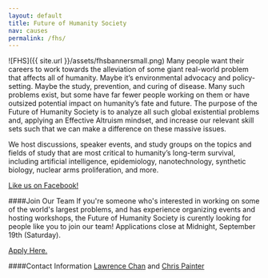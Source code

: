 ```yaml
---
layout: default
title: Future of Humanity Society
nav: causes
permalink: /fhs/
---
```

![FHS]({{ site.url }}/assets/fhsbannersmall.png)
Many people want their careers to work towards the alleviation of some giant real-world problem that affects all of humanity. Maybe it’s environmental advocacy and policy-setting. Maybe the study, prevention, and curing of disease. Many such problems exist, but some have far fewer people working on them or have outsized potential impact on humanity’s fate and future. The purpose of the Future of Humanity Society is to analyze all such global existential problems and, applying an Effective Altruism mindset, and increase our relevant skill sets such that we can make a difference on these massive issues.

We host discussions, speaker events, and study groups on the topics and fields of study that are most critical to humanity’s long-term survival, including artificial intelligence, epidemiology, nanotechnology, synthetic biology, nuclear arms proliferation, and more.

[Like us on Facebook!](https://www.facebook.com/futureofhumanitysociety/timeline)

####Join Our Team
If you're someone who's interested in working on some of the world's largest problems, and has experience organizing events and hosting workshops, the Future of Humanity Society is curently looking for people like you to join our team! Applications close at Midnight, September 19th (Saturday).

[Apply Here.](http://facebook.us11.list-manage.com/track/click?u=382f33ac00c5e5db6b23327eb&id=14983089e9&e=cd4c4ee77b)

####Contact Information
[Lawrence Chan](/team/#Lawrence-Chan) and [Chris Painter](/team/#Chris-Painter)
